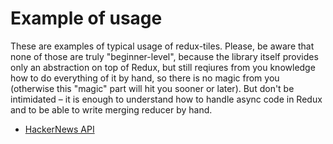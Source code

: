# Example of usage

These are examples of typical usage of redux-tiles. Please, be aware that none of those are truly "beginner-level", because the library itself provides only an abstraction on top of Redux, but still reqiures from you knowledge how to do everything of it by hand, so there is no magic from you (otherwise this "magic" part will hit you sooner or later). But don't be intimidated – it is enough to understand how to handle async code in Redux and to be able to write merging reducer by hand.

- [HackerNews API](./hacker-news-api/hn-tiles.js)